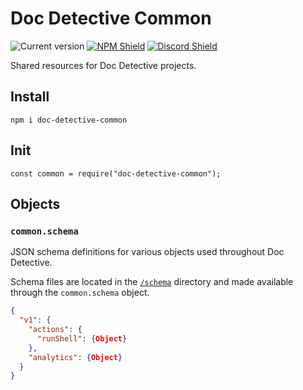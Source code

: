 # Doc Detective Common

![Current version](https://img.shields.io/github/package-json/v/doc-detective/doc-detective-common?color=orange)
[![NPM Shield](https://img.shields.io/npm/v/doc-detective-common)](https://www.npmjs.com/package/doc-detective)
[![Discord Shield](https://img.shields.io/badge/chat-on%20discord-purple)](https://discord.gg/mSCCRAhH)

Shared resources for Doc Detective projects.

## Install

```
npm i doc-detective-common
```

## Init

```
const common = require("doc-detective-common");
```

## Objects

### `common.schema`

JSON schema definitions for various objects used throughout Doc Detective.

Schema files are located in the [`/schema`](https://github.com/doc-detective/doc-detective-common/tree/schema/schema) directory and made available through the `common.schema` object.

```json
{
  "v1": {
    "actions": {
      "runShell": {Object}
    },
    "analytics": {Object}
  }
}
```
